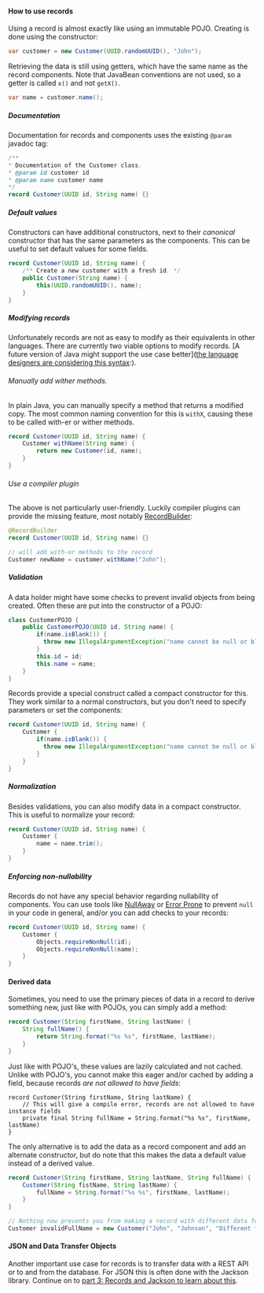 #### How to use records

Using a record is almost exactly like using an immutable POJO.
Creating is done using the constructor:

```java
var customer = new Customer(UUID.randomUUID(), "John");
```

Retrieving the data is still using getters, which have the same name as <a title="A record">the record components</a>.
Note that JavaBean conventions are not used, so a getter is called `x()` and not `getX()`.

```java
var name = customer.name();
```

##### Documentation

Documentation for records and components uses the existing `@param` javadoc tag:

```java
/**
* Documentation of the Customer class.
* @param id customer id
* @param name customer name
*/
record Customer(UUID id, String name) {}
```

##### Default values

Constructors can have additional constructors, next to their *canonical* constructor that has the same parameters as the components.
This can be useful to set default values for some fields.

```java
record Customer(UUID id, String name) {
    /** Create a new customer with a fresh id. */
    public Customer(String name) {
        this(UUID.randomUUID(), name);
    }
}
```

##### Modifying records

Unfortunately records are not as easy to modify as their equivalents in other languages.
There are currently two viable options to modify records. [A future version of Java might support the use case better]([the language designers are considering this syntax](https://mail.openjdk.org/pipermail/amber-spec-experts/2022-June/003461.html):).

###### Manually add wither methods.

In plain Java, you can manually specify a method that returns a modified copy.
The most common naming convention for this is `withX`, causing these to be called with-er or wither methods.

```java
record Customer(UUID id, String name) {
    Customer withName(String name) {
        return new Customer(id, name);
    }
}
```

###### Use a compiler plugin

The above is not particularly user-friendly.
Luckily compiler plugins can provide the missing feature, most notably [RecordBuilder](https://github.com/Randgalt/record-builder):

```java
@RecordBuilder
record Customer(UUID id, String name) {}

// will add with-er methods to the record
Customer newName = customer.withName("John");
```

##### Validation

A data holder might have some checks to prevent invalid objects from being created.
Often these are put into the constructor of a POJO:

```java
class CustomerPOJO {
    public CustomerPOJO(UUID id, String name) {
        if(name.isBlank()) {
          throw new IllegalArgumentException("name cannot be null or blank");
        }
        this.id = id;
        this.name = name;
    }
}
```

Records provide a special construct called a compact constructor for this.
They work similar to a normal constructors, but you don't need to specify parameters or set the components:

```java
record Customer(UUID id, String name) {
    Customer {
        if(name.isBlank()) {
          throw new IllegalArgumentException("name cannot be null or blank");
        }
    }
}
```

##### Normalization

Besides validations, you can also modify data in a compact constructor.
This  is useful to normalize your record:

```java
record Customer(UUID id, String name) {
    Customer {
        name = name.trim();
    }
}
```

##### Enforcing non-nullability

Records do not have any special behavior regarding nullability of components.
You can use tools like [NullAway](https://github.com/uber/NullAway) or [Error Prone](https://errorprone.info/) to prevent `null` in your code in general, and/or you can add checks to your records:

```java
record Customer(UUID id, String name) {
    Customer {
        Objects.requireNonNull(id);
        Objects.requireNonNull(name);
    }
}
```

#### Derived data

Sometimes, you need to use the primary pieces of data in a record to derive something new, just like with POJOs, you can simply add a method:

```java
record Customer(String firstName, String lastName) {
    String fullName() {
        return String.format("%s %s", firstName, lastName);
    }
}
```

Just like with POJO's, these values are lazily calculated and not cached.
Unlike with POJO's, you cannot make this eager and/or cached by adding a field, because records *are not allowed to have fields*:

```
record Customer(String firstName, String lastName) {
    // This will give a compile error, records are not allowed to have instance fields
    private final String fullName = String.format("%s %s", firstName, lastName)
}
```

The only alternative is to add the data as a record component and add an alternate constructor,
but do note that this makes the data a default value instead of a derived value.

```java
record Customer(String firstName, String lastName, String fullName) {
    Customer(String fistName, String lastName) {
        fullName = String.format("%s %s", firstName, lastName);
    }
}

// Nothing now prevents you from making a record with different data for fullName
Customer invalidFullName = new Customer("John", "Johnson", "Different full name");
```

#### JSON and Data Transfer Objects

Another important use case for records is to transfer data with a REST API or to and from the database.
For JSON this is often done with the Jackson library.
Continue on to [part 3: Records and Jackson to learn about this](blog-03-records-with-jackson.md).
